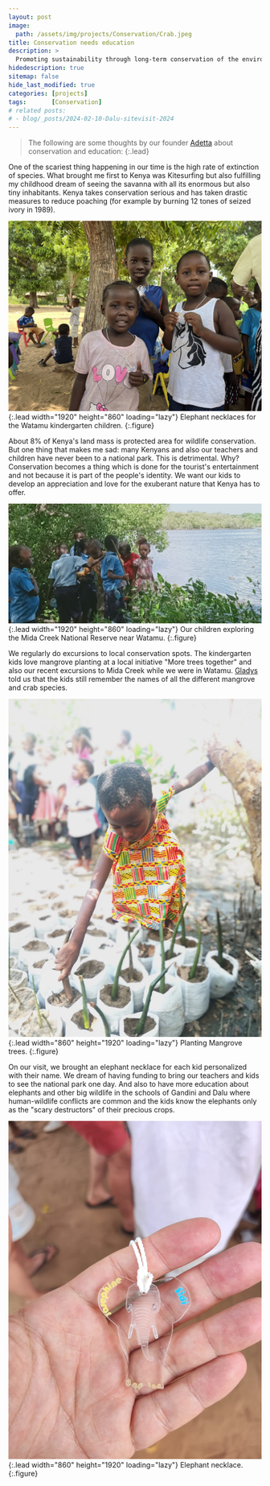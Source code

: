 ```yaml
---
layout: post
image: 
  path: /assets/img/projects/Conservation/Crab.jpeg
title: Conservation needs education
description: >
  Promoting sustainability through long-term conservation of the environment.
hidedescription: true
sitemap: false
hide_last_modified: true
categories: [projects]
tags:       [Conservation]
# related posts:
# - blog/_posts/2024-02-10-Dalu-sitevisit-2024
---
```


> The following are some thoughts by our founder [Adetta](/team/) about conservation and education:
{:.lead}

One of the scariest thing happening in our time is the high rate of extinction of species. What brought me first to Kenya was Kitesurfing but also fulfilling my childhood dream of seeing the savanna with all its enormous but also tiny inhabitants. Kenya takes conservation serious and has taken drastic measures to reduce poaching (for example by burning 12 tones of seized ivory in 1989). 

![Kids with elephant necklaces](/assets/img/projects/Conservation/KidsElephants.jpeg){:.lead width="1920" height="860" loading="lazy"}
Elephant necklaces for the Watamu kindergarten children.
{:.figure}

About 8% of Kenya's land mass is protected area for wildlife conservation. But one thing that makes me sad: many Kenyans and also our teachers and children have never been to a national park. This is detrimental. Why? Conservation becomes a thing which is done for the tourist's entertainment and not because it is part of the people's identity. We want our kids to develop an appreciation and love for the exuberant nature that Kenya has to offer.

![Kids on their trip to Mida creek in 2024](/assets/img/projects/Conservation/MidaCreek1.jpg){:.lead width="1920" height="860" loading="lazy"}
Our children exploring the Mida Creek National Reserve near Watamu.
{:.figure}

We regularly do excursions to local conservation spots. The kindergarten kids love mangrove planting at a local initiative "More trees together" and also our recent excursions to Mida Creek while we were in Watamu. [Gladys](/team/) told us that the kids still remember the names of all the different mangrove and crab species. 

![Planting mangrove trees](/assets/img/projects/Conservation/Mangroves.jpg){:.lead width="860" height="1920" loading="lazy"}
Planting Mangrove trees.
{:.figure}

On our visit, we brought an elephant necklace for each kid personalized with their name. We dream of having funding to bring our teachers and kids to see the national park one day. And also to have more education about elephants and other big wildlife in the schools of Gandini and Dalu where human-wildlife conflicts are common and the kids know the elephants only as the "scary destructors" of their precious crops.

![Elephant necklaces](/assets/img/projects/Conservation/Elephants.jpg){:.lead width="860" height="1920" loading="lazy"}
Elephant necklace.
{:.figure}
